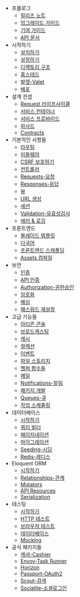 - 프롤로그
    - [릴리즈 노트](/docs/{{version}}/releases)
    - [업그레이드 가이드](/docs/{{version}}/upgrade)
    - [기여 가이드](/docs/{{version}}/contributions)
    - [API 문서](/api/{{version}})
- 시작하기
    - [설치하기](/docs/{{version}}/installation)
    - [설정하기](/docs/{{version}}/configuration)
    - [디렉토리 구조](/docs/{{version}}/structure)
    - [홈스테드](/docs/{{version}}/homestead)
    - [발렛-Valet](/docs/{{version}}/valet)
    - [배포](/docs/{{version}}/deployment)
- 설계 컨셉
    - [Request 라이프사이클](/docs/{{version}}/lifecycle)
    - [서비스 컨테이너](/docs/{{version}}/container)
    - [서비스 프로바이드](/docs/{{version}}/providers)
    - [파사드](/docs/{{version}}/facades)
    - [Contracts](/docs/{{version}}/contracts)
- 기본적인 사항들
    - [라우팅](/docs/{{version}}/routing)
    - [미들웨어](/docs/{{version}}/middleware)
    - [CSRF 보호하기](/docs/{{version}}/csrf)
    - [컨트롤러](/docs/{{version}}/controllers)
    - [Requests-요청](/docs/{{version}}/requests)
    - [Responses-응답](/docs/{{version}}/responses)
    - [뷰](/docs/{{version}}/views)
    - [URL 생성](/docs/{{version}}/urls)
    - [세션](/docs/{{version}}/session)
    - [Validation-유효성검사](/docs/{{version}}/validation)
    - [에러 & 로깅](/docs/{{version}}/errors)
- 프론트엔드
    - [블레이드 템플릿](/docs/{{version}}/blade)
    - [다국어](/docs/{{version}}/localization)
    - [프론트엔드 스캐폴딩](/docs/{{version}}/frontend)
    - [Assets 컴파일](/docs/{{version}}/mix)
- 보안
    - [인증](/docs/{{version}}/authentication)
    - [API 인증](/docs/{{version}}/passport)
    - [Authorization-권한승인](/docs/{{version}}/authorization)
    - [암호화](/docs/{{version}}/encryption)
    - [해싱](/docs/{{version}}/hashing)
    - [패스워드 재설정](/docs/{{version}}/passwords)
- 고급 기능들
    - [아티즌 콘솔](/docs/{{version}}/artisan)
    - [브로드캐스팅](/docs/{{version}}/broadcasting)
    - [캐시](/docs/{{version}}/cache)
    - [컬렉션](/docs/{{version}}/eloquent-collections)
    - [이벤트](/docs/{{version}}/events)
    - [파일 스토리지](/docs/{{version}}/filesystem)
    - [헬퍼 함수들](/docs/{{version}}/helpers)
    - [메일](/docs/{{version}}/mail)
    - [Notifications-알림](/docs/{{version}}/notifications)
    - [패키지 개발](/docs/{{version}}/packages)
    - [Queues-큐](/docs/{{version}}/queues)
    - [작업 스케줄링](/docs/{{version}}/scheduling)
- 데이터베이스
    - [시작하기](/docs/{{version}}/database)
    - [쿼리 빌더](/docs/{{version}}/queries)
    - [페이지네이션](/docs/{{version}}/pagination)
    - [마이그레이션](/docs/{{version}}/migrations)
    - [Seeding-시딩](/docs/{{version}}/seeding)
    - [Redis-레디스](/docs/{{version}}/redis)
- Eloquent ORM
    - [시작하기](/docs/{{version}}/eloquent)
    - [Relationships-관계](/docs/{{version}}/eloquent-relationships)
    - [Mutators](/docs/{{version}}/eloquent-mutators)
    - [API Resources](/docs/{{version}}/eloquent-resources)
    - [Serialization](/docs/{{version}}/eloquent-serialization)
- 테스팅
    - [시작하기](/docs/{{version}}/testing)
    - [HTTP 테스트](/docs/{{version}}/http-tests)
    - [브라우저 테스트](/docs/{{version}}/dusk)
    - [데이터베이스](/docs/{{version}}/database-testing)
    - [Mocking](/docs/{{version}}/mocking)
- 공식 패키지들
    - [캐셔-Cashier](/docs/{{version}}/billing)
    - [Envoy-Task Runner](/docs/{{version}}/envoy)
    - [Horizon](/docs/{{version}}/horizon)
    - [Passport-OAuth2](/docs/{{version}}/passport)
    - [Scout-검색](/docs/{{version}}/scout)
    - [Socialite-소셜로그인](https://github.com/laravel/socialite)
